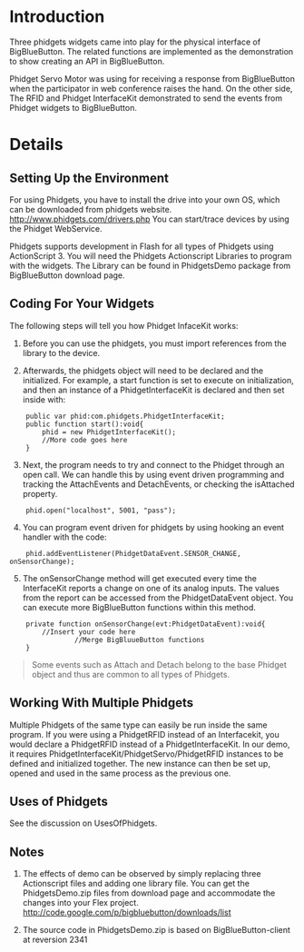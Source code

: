 # Introduction #

Three phidgets widgets came into play for the physical interface of BigBlueButton. The related functions are implemented as the demonstration to show creating an API in BigBlueButton.

Phidget Servo Motor was using for receiving a response from BigBlueButton when the participator in web conference raises the hand. On the other side, The RFID and Phidget InterfaceKit demonstrated to send the events from Phidget widgets to BigBlueButton.


# Details #

## Setting Up the Environment ##
For using Phidgets, you have to install the drive into your own OS, which can be downloaded from phidgets website. http://www.phidgets.com/drivers.php You can start/trace devices by using the Phidget WebService.

Phidgets supports development in Flash for all types of Phidgets using ActionScript 3. You will need the Phidgets Actionscript Libraries to program with the widgets. The Library can be found in PhidgetsDemo package from BigBlueButton download page.


## Coding For Your Widgets ##
The following steps will tell you how Phidget InfaceKit works:
1. Before you can use the phidgets, you must import references from the library to the device.

2. Afterwards, the phidgets object will need to be declared and the initialized. For example, a start function is set to execute on initialization, and then an instance of a PhidgetInterfaceKit is declared and then set inside with:
```
	public var phid:com.phidgets.PhidgetInterfaceKit;
	public function start():void{
		phid = new PhidgetInterfaceKit();
		//More code goes here
	}
```

3. Next, the program needs to try and connect to the Phidget through an open call. We can handle this by using event driven programming and tracking the AttachEvents and DetachEvents, or checking the isAttached property.
```
	phid.open("localhost", 5001, "pass");
```

4. You can program event driven for phidgets by using hooking an event handler with the code:
```
	phid.addEventListener(PhidgetDataEvent.SENSOR_CHANGE, onSensorChange);
```

5. The onSensorChange method will get executed every time the InterfaceKit reports a change on one of its analog inputs. The values from the report can be accessed from the PhidgetDataEvent object. You can execute more BigBlueButton functions within this method.
```
	private function onSensorChange(evt:PhidgetDataEvent):void{
		//Insert your code here
                //Merge BigBluueButton functions
	}
```

> Some events such as Attach and Detach belong to the base Phidget object and thus are common to all types of Phidgets.

## Working With Multiple Phidgets ##
Multiple Phidgets of the same type can easily be run inside the same program. If you were using a PhidgetRFID instead of an Interfacekit, you would declare a PhidgetRFID instead of a PhidgetInterfaceKit. In our demo, it requires PhidgetInterfaceKit/PhidgetServo/PhidgetRFID instances to be defined and initialized together. The new instance can then be set up, opened and used in the same process as the previous one.

## Uses of Phidgets ##
See the discussion on UsesOfPhidgets.

## Notes ##
1. The effects of demo can be observed by simply replacing three Actionscript files and adding one library file. You can get the PhidgetsDemo.zip files from download page and accommodate the changes into your Flex project.
http://code.google.com/p/bigbluebutton/downloads/list

2. The source code in PhidgetsDemo.zip is based on BigBlueButton-client at reversion 2341
